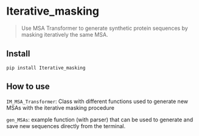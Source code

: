 # Iterative_masking
> Use MSA Transformer to generate synthetic protein sequences by masking iteratively the same MSA.


## Install

`pip install Iterative_masking`

## How to use

`IM_MSA_Transformer`: Class with different functions used to generate new MSAs with the iterative masking procedure

`gen_MSAs`: example function (with parser) that can be used to generate and save new sequences directly from the terminal.

